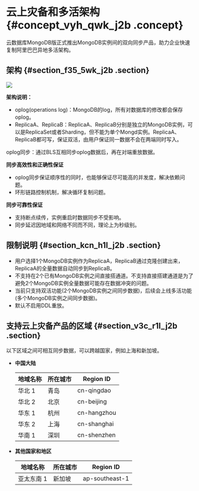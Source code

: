 # 云上灾备和多活架构 {#concept_vyh_qwk_j2b .concept}

云数据库MongoDB版正式推出MongoDB实例间的双向同步产品，助力企业快速复制阿里巴巴异地多活架构。

## 架构 {#section_f35_5wk_j2b .section}

![](http://static-aliyun-doc.oss-cn-hangzhou.aliyuncs.com/assets/img/15380/6770_zh-CN.png)

**架构说明：**

-   oplog\(operations log\)：MongoDB的log，所有对数据库的修改都会保存oplog。
-   ReplicaA、ReplicaB：ReplicaA、ReplicaB分别是独立的MongoDB实例，可以是ReplicaSet或者Sharding，但不能为单个Mongd实例。ReplicaA、ReplicaB都可写，保证双活，由用户保证同一数据不会在两端同时写入。

oplog同步：通过BLS互相同步oplog数据后，再在对端重放数据。

**同步高效性和正确性保证**

-   oplog同步保证顺序性的同时，也能够保证尽可能高的并发度，解决依赖问题。
-   环形链路控制机制，解决循环复制问题。

**同步可靠性保证**

-   支持断点续传，实例重启时数据同步不受影响。
-   同步延迟因地域和网络不同而不同，理论上为秒级别。

## 限制说明 {#section_kcn_h1l_j2b .section}

-   用户选择1个MongoDB实例作为ReplicaA，ReplicaB通过克隆创建出来，ReplicaA的全量数据自动同步到ReplicaB。
-   不支持在2个已有MongoDB实例之间直接搭通道。不支持直接搭建通道是为了避免2个MongoDB实例全量数据可能存在数据冲突的问题。
-   当前只支持双活功能\(2个MongoDB实例之间同步数据\)，后续会上线多活功能\(多个MongoDB实例之间同步数据\)。
-   默认不启用DDL重放。

## 支持云上灾备产品的区域 {#section_v3c_r1l_j2b .section}

以下区域之间可相互同步数据，可以跨越国家，例如上海和新加坡。

-   **中国大陆**

    |地域名称|所在城市|Region ID|
    |----|----|---------|
    |华北 1|青岛|cn-qingdao|
    |华北 2|北京|cn-beijing|
    |华东 1|杭州|cn-hangzhou|
    |华东 2|上海|cn-shanghai|
    |华南 1|深圳|cn-shenzhen|

-   **其他国家和地区**

    |地域名称|所在城市|Region ID|
    |----|----|---------|
    |亚太东南 1|新加坡|ap-southeast-1|


